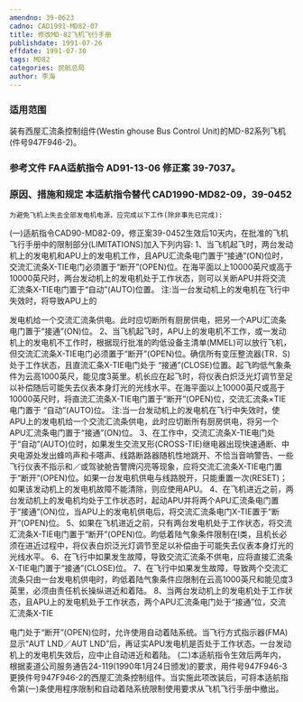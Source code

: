```yaml
---
amendno: 39-0623
cadno: CAD1991-MD82-07
title: 修改MD-82飞机飞行手册
publishdate: 1991-07-26
effdate: 1991-07-30
tags: MD82
categories: 民航总局
author: 李海
---
```


### 适用范围 
装有西屋汇流条控制组件(Westin ghouse Bus Control Unit)的MD-82系列飞机(件号947F946-2)。

<!--more-->
### 参考文件    FAA适航指令 AD91-13-06 修正案 39-7037。

### 原因、措施和规定 本适航指令替代 CAD1990-MD82-09，39-0452 
    为避免飞机上失去全部发电机电源，应完成以下工作(除非事先已完成): 
(一)适航指令CAD90-MD82-09，修正案39-0452生效后10天内，在批准的飞机飞行手册中的限制部分(LIMITATIONS)加入下列内容: 
1、当飞机起飞时，两台发动机上的发电机和APU上的发电机工作，且APU汇流条电门置于“接通”(ON)位时，交流汇流条X-TIE电门必须置于“断开”(OPEN)位。在海平面以上10000英尺或高于10000英尺时，两台发动机上的发电机处于工作状态，则可以关断APU并将交流汇流条X-TIE电门置于“自动”(AUTO)位置。 
      注:当一台发动机上的发电机在飞行中失效时，将导致APU上的
  
发电机给一个交流汇流条供电。此时应切断所有厨房供电，把另一个APU汇流条电门置于“接通”(ON)位。
 2、当飞机起飞时，APU上的发电机不工作，或一发动机上的发电机不工作时，根据现行批准的昀低设备主清单(MMEL)可以放行飞机，但交流汇流条X-TIE电门必须置于“断开”(OPEN)位。确信所有变压整流器(TR．S)处于工作状态，且直流汇条X-TIE电门处于 “接通”(CLOSE)位置。起飞昀低气象条件为云高1000英尺，能见度3英里。机长应在起飞时，将仪表白炽泛光灯调节至足以补偿随后可能失去仪表本身灯光的光线水平。在海平面以上10000英尺或高于10000英尺时，将直流汇流条X-TIE电门置于“断开”(OPEN)位，交流汇流条×TIE电门置于 “自动”(AUTO)位。 
      注:当一台发动机上的发电机在飞行中失效时，使APU上的发电机给一个交流汇流条供电，此时应切断所有厨房供电，将另一个APU汇流条电门置于“接通”(ON)位。 
3、在工作中，交流汇流条X-TIE电门处于“自动”(AUTO)位时，如果发生交流叉形(CROSS-TIE)继电器出现快速通断、中央电源处发出蜂呜声和卡嗒声、线路断路器随机性地跳开、不恰当音响警告、一些飞行仪表不指示和／或驾驶舱告警牌闪亮等现象，应将交流汇流条X-TIE电门置于“断开”(OPEN)位。如果一台发电机供电与线路脱开，只能重置一次(RESET)；如果该发动机上的发电机故障不能清除，则应使用APU。 
      4、在飞机进近之前，两台发动机上的发电机均处于工作状态时，起动APU并将两个APU汇流条电门置于“接通”(ON)位，当APU上的发电机供电后，将交流汇流条电门X-TIE置于“断开”(OPEN)位。 
      5、如果在飞机进近之前，只有两台发电机处于工作状态，将交流汇流条X-TIE电门置于“断开”(OPEN)位。昀低着陆气象条件限制在I类，且机长必须在进近过程中，将仪表白炽泛光灯调节至足以补偿由于可能失去仪表本身灯光的光线水平。 
      6、在飞行中如果发生故障，导致交流汇流条不供电，应将直接汇流条X-TIE电门置于“接通”(CLOSE)位。 
      7、在飞行中如果发生故障，导致两个交流汇流条只由一台发电机供电时，昀低着陆气象条件应限制在云高1000英尺和能见度3英里，必须由责任机长操纵进近和着陆。 
8、当两台发动机上的发电机处于工作状态，且APU上的发电机处于工作状态，两个APU汇流条电门处于“接通”位，交流汇流条X-TIE
  
电门处于“断开”(OPEN)位时，允许使用自动着陆系统。当飞行方式指示器(FMA)显示“AUT LND／AUT LND”后，再证实APU发电机是否处于工作状态。一台发动机上的发电机失效后，应中止自动进近和着陆。 
(二)本适航指令生效后两年内，根据麦道公司服务通告24-119(1990年1月24日颁发)的要求，用件号947F946-3更换件号947F946-2的西屋汇流条控制组件。当实施此项改装后，可将本适航指令第(一)条使用程序限制和自动着陆系统限制使用要求从飞机飞行手册中撤出。
